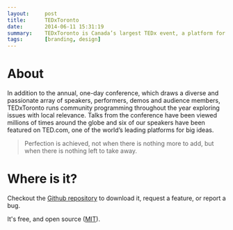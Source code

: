 ```yaml
---
layout:     post
title:      TEDxToronto
date:       2014-06-11 15:31:19
summary:    TEDxToronto is Canada’s largest TEDx event, a platform for exceptional ideas, and a catalyst for profound change.
tags:		[branding, design]
---
```


# About
In addition to the annual, one-day conference, which draws a diverse and passionate array of speakers, performers, demos and audience members, TEDxToronto runs community programming throughout the year exploring issues with local relevance. Talks from the conference have been viewed millions of times around the globe and six of our speakers have been featured on TED.com, one of the world’s leading platforms for big ideas.

<blockquote>
    Perfection is achieved, not when there is nothing more to add, but when there is nothing left to take away.
</blockquote>

# Where is it?

Checkout the [Github repository](https://github.com/johnotander/pixyll) to download it, request a feature, or report a bug.

It's free, and open source ([MIT](http://opensource.org/licenses/MIT)).
